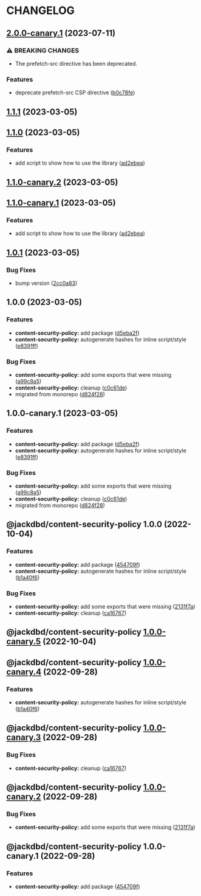 # CHANGELOG

## [2.0.0-canary.1](https://github.com/jackdbd/content-security-policy/compare/v1.1.1...v2.0.0-canary.1) (2023-07-11)


### ⚠ BREAKING CHANGES

* The prefetch-src directive has been deprecated.

### Features

* deprecate prefetch-src CSP directive ([b0c78fe](https://github.com/jackdbd/content-security-policy/commit/b0c78fe37ac97820b91f037c645f2ea162611da8))

## [1.1.1](https://github.com/jackdbd/content-security-policy/compare/v1.1.0...v1.1.1) (2023-03-05)

## [1.1.0](https://github.com/jackdbd/content-security-policy/compare/v1.0.1...v1.1.0) (2023-03-05)


### Features

* add script to show how to use the library ([ad2ebea](https://github.com/jackdbd/content-security-policy/commit/ad2ebea41c43b4ca31132daa84e67eeeb1c9b2fb))

## [1.1.0-canary.2](https://github.com/jackdbd/content-security-policy/compare/v1.1.0-canary.1...v1.1.0-canary.2) (2023-03-05)

## [1.1.0-canary.1](https://github.com/jackdbd/content-security-policy/compare/v1.0.1...v1.1.0-canary.1) (2023-03-05)


### Features

* add script to show how to use the library ([ad2ebea](https://github.com/jackdbd/content-security-policy/commit/ad2ebea41c43b4ca31132daa84e67eeeb1c9b2fb))

## [1.0.1](https://github.com/jackdbd/content-security-policy/compare/v1.0.0...v1.0.1) (2023-03-05)


### Bug Fixes

* bump version ([2cc0a83](https://github.com/jackdbd/content-security-policy/commit/2cc0a831a27f8152a21a9d3409e954e0477bb2b7))

## 1.0.0 (2023-03-05)


### Features

* **content-security-policy:** add package ([d5eba2f](https://github.com/jackdbd/content-security-policy/commit/d5eba2f7c76bf39517f19e30bc9d465c2bc9210b))
* **content-security-policy:** autogenerate hashes for inline script/style ([e8391ff](https://github.com/jackdbd/content-security-policy/commit/e8391ff617b0a266164d61e0ad4bcb7f2cc4f5fc))


### Bug Fixes

* **content-security-policy:** add some exports that were missing ([a99c8a5](https://github.com/jackdbd/content-security-policy/commit/a99c8a518804f09da3257bf4e48a1fdac7d562ad))
* **content-security-policy:** cleanup ([c0c61de](https://github.com/jackdbd/content-security-policy/commit/c0c61deaf72e86ccb7e095e218ee4aa309efe580))
* migrated from monorepo ([d824f28](https://github.com/jackdbd/content-security-policy/commit/d824f2864aac769bba75d7220c780938c1d61570))

## 1.0.0-canary.1 (2023-03-05)


### Features

* **content-security-policy:** add package ([d5eba2f](https://github.com/jackdbd/content-security-policy/commit/d5eba2f7c76bf39517f19e30bc9d465c2bc9210b))
* **content-security-policy:** autogenerate hashes for inline script/style ([e8391ff](https://github.com/jackdbd/content-security-policy/commit/e8391ff617b0a266164d61e0ad4bcb7f2cc4f5fc))


### Bug Fixes

* **content-security-policy:** add some exports that were missing ([a99c8a5](https://github.com/jackdbd/content-security-policy/commit/a99c8a518804f09da3257bf4e48a1fdac7d562ad))
* **content-security-policy:** cleanup ([c0c61de](https://github.com/jackdbd/content-security-policy/commit/c0c61deaf72e86ccb7e095e218ee4aa309efe580))
* migrated from monorepo ([d824f28](https://github.com/jackdbd/content-security-policy/commit/d824f2864aac769bba75d7220c780938c1d61570))

## @jackdbd/content-security-policy 1.0.0 (2022-10-04)


### Features

* **content-security-policy:** add package ([454709f](https://github.com/jackdbd/calderone/commit/454709f7e84b1ee7c1880c5c7a25b4baff1ac199))
* **content-security-policy:** autogenerate hashes for inline script/style ([b1a40f6](https://github.com/jackdbd/calderone/commit/b1a40f630250d5d3d18bc2171d0875c357fe33e2))


### Bug Fixes

* **content-security-policy:** add some exports that were missing ([2131f7a](https://github.com/jackdbd/calderone/commit/2131f7a21540b1b9c2ac319b1d0a5dac3c297982))
* **content-security-policy:** cleanup ([ca16767](https://github.com/jackdbd/calderone/commit/ca167677885855f0612175efcf2ee6edf7372d1e))

## @jackdbd/content-security-policy [1.0.0-canary.5](https://github.com/jackdbd/calderone/compare/@jackdbd/content-security-policy@1.0.0-canary.4...@jackdbd/content-security-policy@1.0.0-canary.5) (2022-10-04)

## @jackdbd/content-security-policy [1.0.0-canary.4](https://github.com/jackdbd/calderone/compare/@jackdbd/content-security-policy@1.0.0-canary.3...@jackdbd/content-security-policy@1.0.0-canary.4) (2022-09-28)


### Features

* **content-security-policy:** autogenerate hashes for inline script/style ([b1a40f6](https://github.com/jackdbd/calderone/commit/b1a40f630250d5d3d18bc2171d0875c357fe33e2))

## @jackdbd/content-security-policy [1.0.0-canary.3](https://github.com/jackdbd/calderone/compare/@jackdbd/content-security-policy@1.0.0-canary.2...@jackdbd/content-security-policy@1.0.0-canary.3) (2022-09-28)


### Bug Fixes

* **content-security-policy:** cleanup ([ca16767](https://github.com/jackdbd/calderone/commit/ca167677885855f0612175efcf2ee6edf7372d1e))

## @jackdbd/content-security-policy [1.0.0-canary.2](https://github.com/jackdbd/calderone/compare/@jackdbd/content-security-policy@1.0.0-canary.1...@jackdbd/content-security-policy@1.0.0-canary.2) (2022-09-28)


### Bug Fixes

* **content-security-policy:** add some exports that were missing ([2131f7a](https://github.com/jackdbd/calderone/commit/2131f7a21540b1b9c2ac319b1d0a5dac3c297982))

## @jackdbd/content-security-policy 1.0.0-canary.1 (2022-09-28)


### Features

* **content-security-policy:** add package ([454709f](https://github.com/jackdbd/calderone/commit/454709f7e84b1ee7c1880c5c7a25b4baff1ac199))
